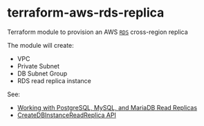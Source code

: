 # terraform-aws-rds-replica

Terraform module to provision an AWS [`RDS`](https://aws.amazon.com/rds/) cross-region replica

The module will create:
* VPC
* Private Subnet
* DB Subnet Group
* RDS read replica instance

See:

* [Working with PostgreSQL, MySQL, and MariaDB Read Replicas](http://docs.aws.amazon.com/AmazonRDS/latest/UserGuide/USER_ReadRepl.html#USER_ReadRepl.XRgn)
* [CreateDBInstanceReadReplica API](http://docs.aws.amazon.com/AmazonRDS/latest/APIReference/API_CreateDBInstanceReadReplica.html)
